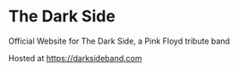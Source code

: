 # The Dark Side
Official Website for The Dark Side, a Pink Floyd tribute band

Hosted at https://darksideband.com
